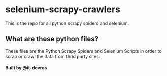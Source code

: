 # selenium-scrapy-crawlers
This is the repo for all python scrapy spiders and selenium.


## What are these python files?
These files are the Python Scrapy Spiders and Selenium Scripts in order to scrap or crawl the data from thrid party sites.





#### Built by @it-devros
